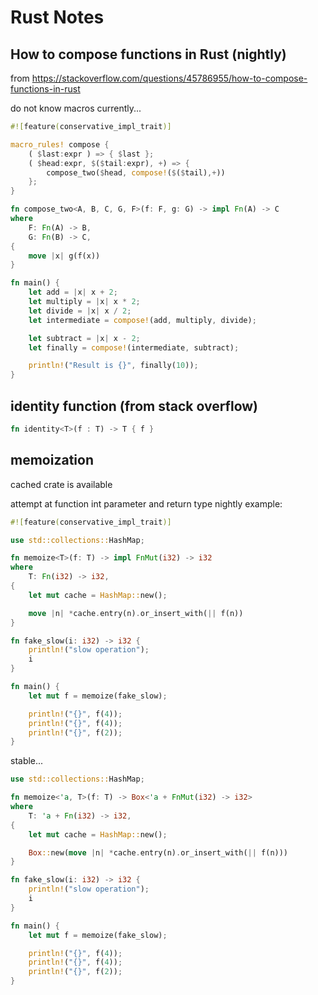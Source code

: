 # Rust Notes

## How to compose functions in Rust (nightly)
from https://stackoverflow.com/questions/45786955/how-to-compose-functions-in-rust

do not know macros currently...

```rust
#![feature(conservative_impl_trait)]

macro_rules! compose {
    ( $last:expr ) => { $last };
    ( $head:expr, $($tail:expr), +) => {
        compose_two($head, compose!($($tail),+))
    };
}

fn compose_two<A, B, C, G, F>(f: F, g: G) -> impl Fn(A) -> C
where
    F: Fn(A) -> B,
    G: Fn(B) -> C,
{
    move |x| g(f(x))
}

fn main() {
    let add = |x| x + 2;
    let multiply = |x| x * 2;
    let divide = |x| x / 2;
    let intermediate = compose!(add, multiply, divide);

    let subtract = |x| x - 2;
    let finally = compose!(intermediate, subtract);

    println!("Result is {}", finally(10));
}
```

## identity function (from stack overflow)

```rust
fn identity<T>(f : T) -> T { f }
```

## memoization 

cached crate is available

attempt at function int parameter and return type nightly example:

```rust
#![feature(conservative_impl_trait)]

use std::collections::HashMap;

fn memoize<T>(f: T) -> impl FnMut(i32) -> i32
where
    T: Fn(i32) -> i32,
{
    let mut cache = HashMap::new();

    move |n| *cache.entry(n).or_insert_with(|| f(n))
}

fn fake_slow(i: i32) -> i32 {
    println!("slow operation");
    i
}

fn main() {
    let mut f = memoize(fake_slow);

    println!("{}", f(4));
    println!("{}", f(4));
    println!("{}", f(2));
}
```

stable...

```rust
use std::collections::HashMap;

fn memoize<'a, T>(f: T) -> Box<'a + FnMut(i32) -> i32>
where
    T: 'a + Fn(i32) -> i32,
{
    let mut cache = HashMap::new();

    Box::new(move |n| *cache.entry(n).or_insert_with(|| f(n)))
}

fn fake_slow(i: i32) -> i32 {
    println!("slow operation");
    i
}

fn main() {
    let mut f = memoize(fake_slow);

    println!("{}", f(4));
    println!("{}", f(4));
    println!("{}", f(2));
}

```
